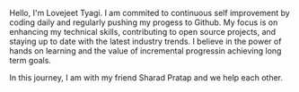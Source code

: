 Hello, I'm Lovejeet Tyagi. I am commited to continuous self improvement by coding daily and regularly pushing my progess to Github.
My focus is on enhancing my technical skills, contributing to open source projects, and staying up to date with the latest industry trends.
I believe in the power of hands on learning and the value of incremental progressin achieving long term goals.

In this journey, I am with my friend Sharad Pratap and we help each other.
